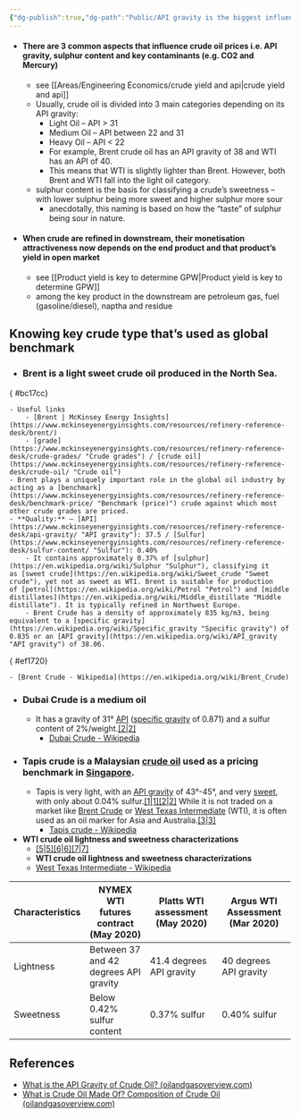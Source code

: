 ```yaml
---
{"dg-publish":true,"dg-path":"Public/API gravity is the biggest influence in crude oil price.md","permalink":"/public/api-gravity-is-the-biggest-influence-in-crude-oil-price/","title":"API gravity is the biggest influence in crude oil price","tags":["PermanentNote"],"created":"2022-09-08","updated":"2024-11-28"}
---
```



- #### There are 3 common aspects that influence crude oil prices i.e. API gravity, sulphur content and key contaminants (e.g. CO2 and Mercury)
	- see [[Areas/Engineering Economics/crude yield and api\|crude yield and api]]
	- Usually, crude oil is divided into 3 main categories depending on its API gravity:
		- Light Oil – API > 31
		- Medium Oil – API between 22 and 31
		- Heavy Oil – API < 22
		- For example, Brent crude oil has an API gravity of 38 and WTI has an API of 40.
		- This means that WTI is slightly lighter than Brent. However, both Brent and WTI fall into the light oil category.
	- sulphur content is the basis for classifying a crude’s sweetness – with lower sulphur being more sweet and higher sulphur more sour
		- anecdotally, this naming is based on how the “taste” of sulphur being sour in nature.
- #### When crude are refined in downstream, their monetisation attractiveness now depends on the end product and that product’s yield in open market
	- see [[Product yield is key to determine GPW\|Product yield is key to determine GPW]]
	- among the key product in the downstream are petroleum gas, fuel (gasoline/diesel), naptha and residue

## Knowing key crude type that’s used as global benchmark
- ### Brent is a light sweet crude oil produced in the North Sea.
{ #bc17cc}

	- Useful links
		- [Brent | McKinsey Energy Insights](https://www.mckinseyenergyinsights.com/resources/refinery-reference-desk/brent/)
		- [grade](https://www.mckinseyenergyinsights.com/resources/refinery-reference-desk/crude-grades/ "Crude grades") / [crude oil](https://www.mckinseyenergyinsights.com/resources/refinery-reference-desk/crude-oil/ "Crude oil")
	- Brent plays a uniquely important role in the global oil industry by acting as a [benchmark](https://www.mckinseyenergyinsights.com/resources/refinery-reference-desk/benchmark-price/ "Benchmark (price)") crude against which most other crude grades are priced.
	- **Quality:** – [API](https://www.mckinseyenergyinsights.com/resources/refinery-reference-desk/api-gravity/ "API gravity"): 37.5 / [Sulfur](https://www.mckinseyenergyinsights.com/resources/refinery-reference-desk/sulfur-content/ "Sulfur"): 0.40%
		- It contains approximately 0.37% of [sulphur](https://en.wikipedia.org/wiki/Sulphur "Sulphur"), classifying it as [sweet crude](https://en.wikipedia.org/wiki/Sweet_crude "Sweet crude"), yet not as sweet as WTI. Brent is suitable for production of [petrol](https://en.wikipedia.org/wiki/Petrol "Petrol") and [middle distillates](https://en.wikipedia.org/wiki/Middle_distillate "Middle distillate"). It is typically refined in Northwest Europe.
		- Brent Crude has a density of approximately 835 kg/m3, being equivalent to a [specific gravity](https://en.wikipedia.org/wiki/Specific_gravity "Specific gravity") of 0.835 or an [API gravity](https://en.wikipedia.org/wiki/API_gravity "API gravity") of 38.06.
{ #ef1720}

	- [Brent Crude - Wikipedia](https://en.wikipedia.org/wiki/Brent_Crude)
- ### Dubai Crude is a medium oil
	- It has a gravity of 31° [API](https://en.wikipedia.org/wiki/API_gravity "API gravity") ([specific gravity](https://en.wikipedia.org/wiki/Relative_density#Specific_gravity "Relative density") of 0.871) and a sulfur content of 2%/weight.[[2\|2]](https://en.wikipedia.org/wiki/Dubai_Crude#cite_note-2)
		- [Dubai Crude - Wikipedia](https://en.wikipedia.org/wiki/Dubai_Crude)
- ### Tapis crude is a Malaysian [crude oil](https://en.wikipedia.org/wiki/Crude_oil "Crude oil") used as a pricing benchmark in [Singapore](https://en.wikipedia.org/wiki/Singapore "Singapore"). 
	- Tapis is very light, with an [API gravity](https://en.wikipedia.org/wiki/API_gravity "API gravity") of 43°-45°, and very [sweet](https://en.wikipedia.org/wiki/Sweet_crude_oil "Sweet crude oil"), with only about 0.04% sulfur.[[1\|1]](https://en.wikipedia.org/wiki/Tapis_crude#cite_note-1)[[2\|2]](https://en.wikipedia.org/wiki/Tapis_crude#cite_note-2) While it is not traded on a market like [Brent Crude](https://en.wikipedia.org/wiki/Brent_Crude "Brent Crude") or [West Texas Intermediate](https://en.wikipedia.org/wiki/West_Texas_Intermediate "West Texas Intermediate") (WTI), it is often used as an oil marker for Asia and Australia.[[3\|3]](https://en.wikipedia.org/wiki/Tapis_crude#cite_note-3)
		- [Tapis crude - Wikipedia](https://en.wikipedia.org/wiki/Tapis_crude)
- **WTI crude oil lightness and sweetness characterizations**
	- [[5\|5]](https://en.wikipedia.org/wiki/West_Texas_Intermediate#cite_note-Nymex200-5)[[6\|6]](https://en.wikipedia.org/wiki/West_Texas_Intermediate#cite_note-Specs6-6)[[7\|7]](https://en.wikipedia.org/wiki/West_Texas_Intermediate#cite_note-Argus_Media-7)
	- **WTI crude oil lightness and sweetness characterizations**
	- [West Texas Intermediate - Wikipedia](https://en.wikipedia.org/wiki/West_Texas_Intermediate)

| Characteristics | NYMEX WTI futures contract (May 2020) | Platts WTI assessment (May 2020) | Argus WTI Assessment (Mar 2020) |
|-----------------|---------------------------------------|----------------------------------|---------------------------------|
| Lightness       | Between 37 and 42 degrees API gravity | 41.4 degrees API gravity         | 40 degrees API gravity          |
| Sweetness       | Below 0.42% sulfur content            | 0.37% sulfur                     | 0.40% sulfur                    |

## References
- [What is the API Gravity of Crude Oil? (oilandgasoverview.com)](https://oilandgasoverview.com/what-is-the-api-gravity-of-crude-oil/)
- [What is Crude Oil Made Of? Composition of Crude Oil (oilandgasoverview.com)](https://oilandgasoverview.com/what-is-crude-oil-made-of-composition-of-crude-oil/)
